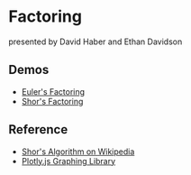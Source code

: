 # Factoring
presented by David Haber and Ethan Davidson

## Demos
* [Euler's Factoring](https://htmlpreview.github.io/?https://github.com/EthanThatOneKid/math/blob/master/factoring/euler/index.html)
* [Shor's Factoring](https://htmlpreview.github.io/?https://github.com/EthanThatOneKid/math/blob/master/factoring/shor/index.html)

## Reference
* [Shor's Algorithm on Wikipedia](https://en.wikipedia.org/wiki/Shor%27s_algorithm)
* [Plotly.js Graphing Library](https://plot.ly/javascript/)
